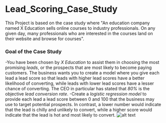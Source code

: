 # Lead_Scoring_Case_Study
This Project is based on the case study where "An education company named X Education sells online courses to industry professionals. On any given day, many professionals who are interested in the courses land on their website and browse for courses". 
### Goal of the Case Study
-You have been chosen by *X Education* to assist them in choosing the most promising *leads*, or the prospects that are most likely to become paying customers. The business wants you to create a model where you give each lead a lead score so that leads with higher lead scores have a better likelihood of converting, while leads with lower lead scores have a lesser chance of converting. The CEO in particular has stated that *80%* is the objective *lead conversion rate*.
-Create a *logistic regression model* to provide each lead a lead score between 0 and 100 that the business may use to target potential prospects. In contrast, a lower number would indicate that the lead is chilly and unlikely to convert, while a higher score would indicate that the lead is hot and most likely to convert.
![alt text](https://www.shutterstock.com/image-vector/lead-scoring-flat-vector-icon-600w-1691630467.jpg)
